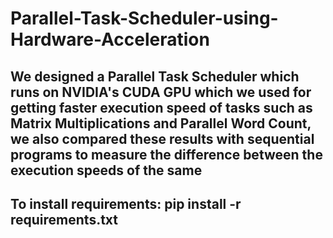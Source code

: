 # Parallel-Task-Scheduler-using-Hardware-Acceleration
## We designed a Parallel Task Scheduler which runs on NVIDIA's CUDA GPU which we used for getting faster execution speed of tasks such as Matrix Multiplications and Parallel Word Count, we also compared these results with sequential programs to measure the difference between the execution speeds of the same
## To install requirements: pip install -r requirements.txt
